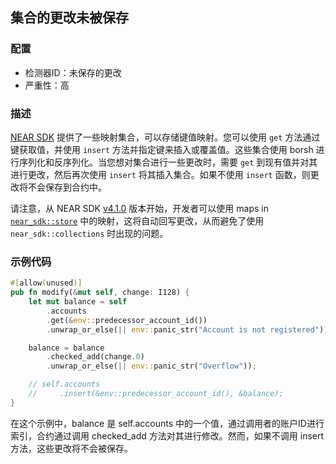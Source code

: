
## 集合的更改未被保存

### 配置

* 检测器ID：未保存的更改
* 严重性：高

### 描述

[NEAR SDK](https://crates.io/crates/near-sdk) 提供了一些映射集合，可以存储键值映射。您可以使用 `get` 方法通过键获取值，并使用 `insert` 方法并指定键来插入或覆盖值。这些集合使用 borsh 进行序列化和反序列化。当您想对集合进行一些更改时，需要 `get` 到现有值并对其进行更改，然后再次使用 `insert` 将其插入集合。如果不使用 `insert` 函数，则更改将不会保存到合约中。

请注意，从 NEAR SDK [v4.1.0](https://docs.rs/near-sdk/4.1.0/near_sdk/index.html) 版本开始，开发者可以使用 maps in [`near_sdk::store`](https://docs.rs/near-sdk/4.1.0/near_sdk/store/index.html) 中的映射，这将自动回写更改，从而避免了使用 `near_sdk::collections` 时出现的问题。

### 示例代码

```rust
#[allow(unused)]
pub fn modify(&mut self, change: I128) {
    let mut balance = self
        .accounts
        .get(&env::predecessor_account_id())
        .unwrap_or_else(|| env::panic_str("Account is not registered"));

    balance = balance
        .checked_add(change.0)
        .unwrap_or_else(|| env::panic_str("Overflow"));

    // self.accounts
    //     .insert(&env::predecessor_account_id(), &balance);
}
```

在这个示例中，balance 是 self.accounts 中的一个值，通过调用者的账户ID进行索引，合约通过调用 checked_add 方法对其进行修改。然而，如果不调用 insert 方法，这些更改将不会被保存。
